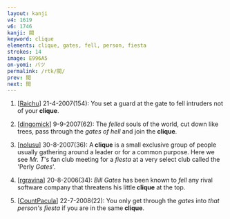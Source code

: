 ```yaml
---
layout: kanji
v4: 1619
v6: 1746
kanji: 閥
keyword: clique
elements: clique, gates, fell, person, fiesta
strokes: 14
image: E996A5
on-yomi: バツ
permalink: /rtk/閥/
prev: 閲
next: 間
---
```


1) [<a href="http://kanji.koohii.com/profile/Raichu">Raichu</a>] 21-4-2007(154): You set a guard at the gate to fell intruders not of your<strong> clique</strong>.

2) [<a href="http://kanji.koohii.com/profile/dingomick">dingomick</a>] 9-9-2007(62): The <em>felled</em> souls of the world, cut down like trees, pass through the <em>gates of hell</em> and join the <strong>clique</strong>.

3) [<a href="http://kanji.koohii.com/profile/nolusu">nolusu</a>] 30-8-2007(36): A<strong> clique</strong> is a small exclusive group of people usually gathering around a leader or for a common purpose. Here we see <em>Mr. T</em>&#039;s fan club meeting for a <em>fiesta</em> at a very select club called the &#039;Perly <em>Gates</em>&#039;.

4) [<a href="http://kanji.koohii.com/profile/rgravina">rgravina</a>] 20-8-2006(34): <em>Bill Gates</em> has been known to <em>fell</em> any rival software company that threatens his little<strong> clique</strong> at the top.

5) [<a href="http://kanji.koohii.com/profile/CountPacula">CountPacula</a>] 22-7-2008(22): You only get through the <em>gates</em> into <em>that person&#039;s</em> <em>fiesta</em> if you are in the same<strong> clique</strong>.

